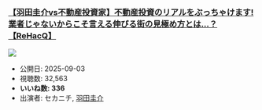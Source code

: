 ### [【羽田圭介vs不動産投資家】不動産投資のリアルをぶっちゃけます!業者じゃないからこそ言える伸びる街の見極め方とは...？【ReHacQ】](https://www.youtube.com/watch?v=nuPOOeoQrTs)
[![](https://img.youtube.com/vi/nuPOOeoQrTs/sddefault.jpg)](https://www.youtube.com/watch?v=nuPOOeoQrTs)
-   公開日: 2025-09-03
-   視聴数: 32,563
-   **いいね数: 336**
-   出演者: セカニチ, [羽田圭介](/rehacq_fan/people/羽田圭介 "wikilink")
